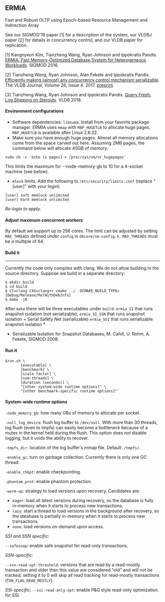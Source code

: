 ## ERMIA

Fast and Robust OLTP using Epoch-based Resource Management and Indirection Array

See our SIGMOD'16 paper [1] for a description of the system, our VLDBJ paper [2] for details in concurrency control, and our VLDB paper for replication.

\[1\] Kangnyeon Kim, Tianzheng Wang, Ryan Johnson and Ippokratis Pandis. [ERMIA: Fast Memory-Optimized Database System for Heterogeneous Workloads](https://github.com/ermia-db/ermia/raw/master/ermia.pdf). SIGMOD 2016.

\[2\] Tianzheng Wang, Ryan Johnson, Alan Fekete and Ippokratis Pandis. [Efficiently making (almost) any concurrency control mechanism serializable](https://link.springer.com/article/10.1007/s00778-017-0463-8). The VLDB Journal, Volume 26, Issue 4. 2017. [preprint](https://arxiv.org/pdf/1605.04292.pdf).

\[3\] Tianzheng Wang, Ryan Johnson and Ippokratis Pandis. [Query Fresh: Log Shipping on Steroids](http://www.vldb.org/pvldb/vol11/p406-wang.pdf). VLDB 2018.

#### Environment configurations

* Software dependencies: `libnuma`. Install from your favorite package manager. ERMIA uses `mmap` with `MAP_HUGETLB` to allocate huge pages. `MAP_HUGETLB` is available after Linux 2.6.32.
* Make sure you have enough huge pages. Almost all memory allocations come from the space carved out here. Assuming 2MB pages, the command below will allocate 40GB of memory:
```
sudo sh -c 'echo [x pages] > /proc/sys/vm/nr_hugepages'
```
This limits the maximum for --node-memory-gb to 10 for a 4-socket machine (see below).

* `mlock` limits. Add the following to `/etc/security/limits.conf` (replace "[user]" with your login):
```
[user] soft memlock unlimited
[user] hard memlock unlimited
```
*Re-login to apply.*

#### Adjust maximum concurrent workers

By default we support up to 256 cores. The limit can be adjusted by setting `MAX_THREADS` defined under `config` in `dbcore/sm-config.h.` `MAX_THREADS` must be a multiple of 64.

#### Build it
--------

Currently the code only compiles with clang. We do not allow building in the source directory. Suppose we build in a separate directory:

```
$ mkdir build
$ cd build
$ CC=clang CXX=clang++ cmake ../ -DCMAKE_BUILD_TYPE=[Debug/Release/RelWithDebInfo]
$ make -jN
```

After `make` there will be three executables under `build`: 
`ermia_SI` that runs snapshot isolation (not serializable);
`ermia_SI_SSN` that runs snapshot isolation + Serial Safety Net (serializable)
`ermia_SSI` that runs serializable snapshot isolation *

* Serializable Isolation for Snapshot Databases, M. Cahill, U. Rohm, A. Fekete, SIGMOD 2008.


#### Run it
```
$run.sh \
       [executable] \
       [benchmark] \
       [scale-factor] \
       [num-threads] \
       [duration (seconds)] \
       "[other system-wide runtime options]" \
       "[other benchmark-specific runtime options]"`
```

#### System-wide runtime options

`-node_memory_gb`: how many GBs of memory to allocate per socket.

`-null_log_device`: flush log buffer to `/dev/null`. With more than 30 threads, log flush (even to tmpfs) can easily become a bottleneck because of a mutex in the kernel held during the flush. This option does *not* disable logging, but it voids the ability to recover.

`-tmpfs_dir`: location of the log buffer's mmap file. Default: `/tmpfs/`.

`-enable_gc`: turn on garbage collection. Currently there is only one GC thread.

`-enable_chkpt`: enable checkpointing.

`-phantom_prot`: enable phantom protection.

`-warm-up`: strategy to load versions upon recovery. Candidates are:
- `eager`: load all latest versions during recovery, so the database is fully in-memory when it starts to process new transactions;
- `lazy`: start a thread to load versions in the background after recovery, so the database is partially in-memory when it starts to process new transactions.
- `none`: load versions on-demand upon access.

*SSI and SSN specific:*

`--safesnap`: enable safe snapshot for read-only transactions.

*SSN-specific:*

`--ssn-read-opt-threshold`: versions that are read by a read-mostly transaction and older than this value are considered "old" and will not be tracked; setting it to 0 will skip all read tracking for read-mostly transactions (`TXN_FLAG_READ_MOSTLY`).

*SSI-specific:*
`--ssi-read-only-opt`: enable P&G style read-only optimization for SSI.
